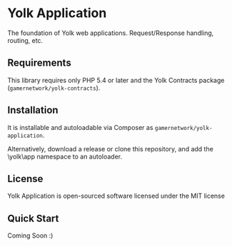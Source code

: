 
# Yolk Application

The foundation of Yolk web applications. Request/Response handling, routing, etc.

## Requirements

This library requires only PHP 5.4 or later and the Yolk Contracts package (```gamernetwork/yolk-contracts```).

## Installation

It is installable and autoloadable via Composer as ```gamernetwork/yolk-application```.

Alternatively, download a release or clone this repository, and add the \yolk\app namespace to an autoloader.

## License

Yolk Application is open-sourced software licensed under the MIT license

## Quick Start

Coming Soon :)